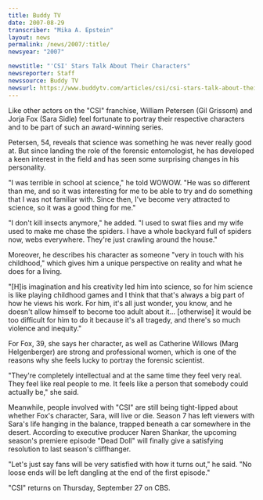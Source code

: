 ```yaml
---
title: Buddy TV
date: 2007-08-29
transcriber: "Mika A. Epstein"
layout: news
permalink: /news/2007/:title/
newsyear: "2007"

newstitle: "'CSI' Stars Talk About Their Characters"
newsreporter: Staff
newssource: Buddy TV
newsurl: https://www.buddytv.com/articles/csi/csi-stars-talk-about-their-cha-10021.aspx
---
```


Like other actors on the "CSI" franchise, William Petersen (Gil Grissom) and Jorja Fox (Sara Sidle) feel fortunate to portray their respective characters and to be part of such an award-winning series.

Petersen, 54, reveals that science was something he was never really good at. But since landing the role of the forensic entomologist, he has developed a keen interest in the field and has seen some surprising changes in his personality.

"I was terrible in school at science," he told WOWOW. "He was so different than me, and so it was interesting for me to be able to try and do something that I was not familiar with. Since then, I've become very attracted to science, so it was a good thing for me."

"I don't kill insects anymore," he added. "I used to swat flies and my wife used to make me chase the spiders. I have a whole backyard full of spiders now, webs everywhere. They're just crawling around the house."

Moreover, he describes his character as someone "very in touch with his childhood," which gives him a unique perspective on reality and what he does for a living.

"[H]is imagination and his creativity led him into science, so for him science is like playing childhood games and I think that that's always a big part of how he views his work. For him, it's all just wonder, you know, and he doesn't allow himself to become too adult about it... [otherwise] it would be too difficult for him to do it because it's all tragedy, and there's so much violence and inequity."

For Fox, 39, she says her character, as well as Catherine Willows (Marg Helgenberger) are strong and professional women, which is one of the reasons why she feels lucky to portray the forensic scientist.

"They're completely intellectual and at the same time they feel very real. They feel like real people to me. It feels like a person that somebody could actually be," she said.

Meanwhile, people involved with "CSI" are still being tight-lipped about whether Fox's character, Sara, will live or die. Season 7 has left viewers with Sara's life hanging in the balance, trapped beneath a car somewhere in the desert. According to executive producer Naren Shankar, the upcoming season's premiere episode "Dead Doll" will finally give a satisfying resolution to last season's cliffhanger.

"Let's just say fans will be very satisfied with how it turns out," he said. "No loose ends will be left dangling at the end of the first episode."

"CSI" returns on Thursday, September 27 on CBS.
